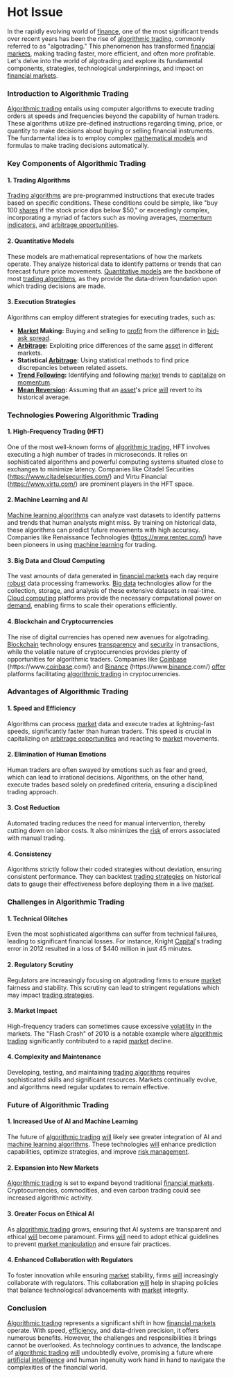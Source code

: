 # Hot Issue

In the rapidly evolving world of [finance](../f/finance.md), one of the most significant trends over recent years has been the rise of [algorithmic trading](../a/accountability.md), commonly referred to as "algotrading." This phenomenon has transformed [financial markets](../f/financial_market.md), making trading faster, more efficient, and often more profitable. Let's delve into the world of algotrading and explore its fundamental components, strategies, technological underpinnings, and impact on [financial markets](../f/financial_market.md).

### Introduction to Algorithmic Trading

[Algorithmic trading](../a/accountability.md) entails using computer algorithms to execute trading orders at speeds and frequencies beyond the capability of human traders. These algorithms utilize pre-defined instructions regarding timing, price, or quantity to make decisions about buying or selling financial instruments. The fundamental idea is to employ complex [mathematical models](../m/mathematical_models_in_trading.md) and formulas to make trading decisions automatically. 

### Key Components of Algorithmic Trading

#### 1. **Trading Algorithms**
[Trading algorithms](../t/trading_algorithms.md) are pre-programmed instructions that execute trades based on specific conditions. These conditions could be simple, like "buy 100 [shares](../s/shares.md) if the stock price dips below $50," or exceedingly complex, incorporating a myriad of factors such as moving averages, [momentum indicators](../m/momentum_indicators.md), and [arbitrage opportunities](../a/arbitrage_opportunities.md).

#### 2. **Quantitative Models**
These models are mathematical representations of how the markets operate. They analyze historical data to identify patterns or trends that can forecast future price movements. [Quantitative models](../q/quantitative_models.md) are the backbone of most [trading algorithms](../t/trading_algorithms.md), as they provide the data-driven foundation upon which trading decisions are made.

#### 3. **Execution Strategies**
Algorithms can employ different strategies for executing trades, such as:

- **[Market](../m/market.md) Making:** Buying and selling to [profit](../p/profit.md) from the difference in [bid-ask spread](../b/bid-ask_spread.md).
- **[Arbitrage](../a/arbitrage.md):** Exploiting price differences of the same [asset](../a/asset.md) in different markets.
- **Statistical [Arbitrage](../a/arbitrage.md):** Using statistical methods to find price discrepancies between related assets.
- **[Trend Following](../t/trend_following.md):** Identifying and following [market](../m/market.md) trends to [capitalize](../c/capitalize.md) on [momentum](../m/momentum.md).
- **[Mean Reversion](../m/mean_reversion.md):** Assuming that an [asset](../a/asset.md)'s price [will](../w/will.md) revert to its historical average.

### Technologies Powering Algorithmic Trading

#### 1. **High-Frequency Trading (HFT)**
One of the most well-known forms of [algorithmic trading](../a/accountability.md), HFT involves executing a high number of trades in microseconds. It relies on sophisticated algorithms and powerful computing systems situated close to exchanges to minimize latency. Companies like Citadel Securities (https://www.citadelsecurities.com/) and Virtu Financial (https://www.virtu.com/) are prominent players in the HFT space.

#### 2. **Machine Learning and AI**
[Machine learning algorithms](../m/machine_learning_algorithms_in_trading.md) can analyze vast datasets to identify patterns and trends that human analysts might miss. By training on historical data, these algorithms can predict future movements with high accuracy. Companies like Renaissance Technologies (https://www.rentec.com/) have been pioneers in using [machine learning](../m/machine_learning.md) for trading.

#### 3. **Big Data and Cloud Computing**
The vast amounts of data generated in [financial markets](../f/financial_market.md) each day require [robust](../r/robust.md) data processing frameworks. [Big data](../b/big_data_in_trading.md) technologies allow for the collection, storage, and analysis of these extensive datasets in real-time. [Cloud computing](../c/cloud_computing_in_trading.md) platforms provide the necessary computational power on [demand](../d/demand.md), enabling firms to scale their operations efficiently.

#### 4. **Blockchain and Cryptocurrencies**
The rise of digital currencies has opened new avenues for algotrading. [Blockchain](../b/blockchain_in_trading.md) technology ensures [transparency](../t/transparency.md) and [security](../s/security.md) in transactions, while the volatile nature of cryptocurrencies provides plenty of opportunities for algorithmic traders. Companies like [Coinbase](../c/coinbase.md) (https://www.[coinbase](../c/coinbase.md).com/) and [Binance](../b/binance.md) (https://www.[binance](../b/binance.md).com/) [offer](../o/offer.md) platforms facilitating [algorithmic trading](../a/accountability.md) in cryptocurrencies.

### Advantages of Algorithmic Trading

#### 1. **Speed and Efficiency**
Algorithms can process [market](../m/market.md) data and execute trades at lightning-fast speeds, significantly faster than human traders. This speed is crucial in capitalizing on [arbitrage opportunities](../a/arbitrage_opportunities.md) and reacting to [market](../m/market.md) movements.

#### 2. **Elimination of Human Emotions**
Human traders are often swayed by emotions such as fear and greed, which can lead to irrational decisions. Algorithms, on the other hand, execute trades based solely on predefined criteria, ensuring a disciplined trading approach.

#### 3. **Cost Reduction**
Automated trading reduces the need for manual intervention, thereby cutting down on labor costs. It also minimizes the [risk](../r/risk.md) of errors associated with manual trading.

#### 4. **Consistency**
Algorithms strictly follow their coded strategies without deviation, ensuring consistent performance. They can backtest [trading strategies](../t/trading_strategies.md) on historical data to gauge their effectiveness before deploying them in a live [market](../m/market.md).

### Challenges in Algorithmic Trading

#### 1. **Technical Glitches**
Even the most sophisticated algorithms can suffer from technical failures, leading to significant financial losses. For instance, Knight [Capital](../c/capital.md)'s trading error in 2012 resulted in a loss of $440 million in just 45 minutes.

#### 2. **Regulatory Scrutiny**
Regulators are increasingly focusing on algotrading firms to ensure [market](../m/market.md) fairness and stability. This scrutiny can lead to stringent regulations which may impact [trading strategies](../t/trading_strategies.md).

#### 3. **Market Impact**
High-frequency traders can sometimes cause excessive [volatility](../v/volatility.md) in the markets. The "Flash Crash" of 2010 is a notable example where [algorithmic trading](../a/accountability.md) significantly contributed to a rapid [market](../m/market.md) decline.

#### 4. **Complexity and Maintenance**
Developing, testing, and maintaining [trading algorithms](../t/trading_algorithms.md) requires sophisticated skills and significant resources. Markets continually evolve, and algorithms need regular updates to remain effective.

### Future of Algorithmic Trading

#### 1. **Increased Use of AI and Machine Learning**
The future of [algorithmic trading](../a/accountability.md) [will](../w/will.md) likely see greater integration of AI and [machine learning algorithms](../m/machine_learning_algorithms_in_trading.md). These technologies [will](../w/will.md) enhance prediction capabilities, optimize strategies, and improve [risk management](../r/risk_management.md).

#### 2. **Expansion into New Markets**
[Algorithmic trading](../a/accountability.md) is set to expand beyond traditional [financial markets](../f/financial_market.md). Cryptocurrencies, commodities, and even carbon trading could see increased algorithmic activity.

#### 3. **Greater Focus on Ethical AI**
As [algorithmic trading](../a/accountability.md) grows, ensuring that AI systems are transparent and ethical [will](../w/will.md) become paramount. Firms [will](../w/will.md) need to adopt ethical guidelines to prevent [market manipulation](../m/market_manipulation.md) and ensure fair practices.

#### 4. **Enhanced Collaboration with Regulators**
To foster innovation while ensuring [market](../m/market.md) stability, firms [will](../w/will.md) increasingly collaborate with regulators. This collaboration [will](../w/will.md) help in shaping policies that balance technological advancements with [market](../m/market.md) integrity.

### Conclusion

[Algorithmic trading](../a/accountability.md) represents a significant shift in how [financial markets](../f/financial_market.md) operate. With speed, [efficiency](../e/efficiency.md), and data-driven precision, it offers numerous benefits. However, the challenges and responsibilities it brings cannot be overlooked. As technology continues to advance, the landscape of [algorithmic trading](../a/accountability.md) [will](../w/will.md) undoubtedly evolve, promising a future where [artificial intelligence](../a/artificial_intelligence_in_trading.md) and human ingenuity work hand in hand to navigate the complexities of the financial world.